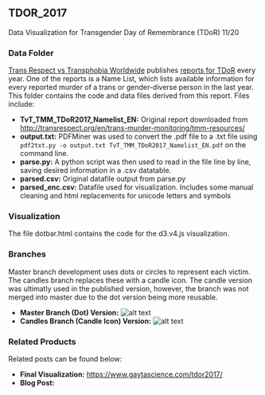 ## TDOR_2017
Data Visualization for Transgender Day of Remembrance (TDoR) 11/20 

### Data Folder
[Trans Respect vs Transphobia Worldwide](http://transrespect.org) publishes [reports for TDoR](http://transrespect.org/en/trans-murder-monitoring/tmm-resources/) every year. One of the reports is a Name List, which lists available information for every reported murder of a trans or gender-diverse person in the last year. This folder contains the code and data files derived from this report. Files include:
* **TvT_TMM_TDoR2017_Namelist_EN:** Original report downloaded from http://transrespect.org/en/trans-murder-monitoring/tmm-resources/
* **output.txt:** PDFMiner was used to convert the .pdf file to a .txt file using ```pdf2txt.py -o output.txt TvT_TMM_TDoR2017_Namelist_EN.pdf``` on the command line.
* **parse.py:** A python script was then used to read in the file line by line, saving desired information in a .csv datatable. 
* **parsed.csv:** Original datafile output from parse.py
* **parsed_enc.csv:** Datafile used for visualization. Includes some manual cleaning and html replacements for unicode letters and symbols

### Visualization
The file dotbar.html contains the code for the d3.v4.js visualization. 

### Branches
Master branch development uses dots or circles to represent each victim. The candles branch replaces these with a candle icon. The candle version was ultimatly used in the published version, however, the branch was not merged into master due to the dot version being more reusable. 

* **Master Branch (Dot) Version:** ![alt text](https://www.gaytascience.com/wp-content/uploads/2017/11/tdor5.gif)
* **Candles Branch (Candle Icon) Version:** ![alt text](https://www.gaytascience.com/wp-content/uploads/2017/11/tdorcandle.gif)

### Related Products
Related posts can be found below:
* **Final Visualization:** https://www.gaytascience.com/tdor2017/
* **Blog Post:** 
